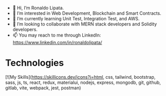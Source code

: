 - 👋 Hi, I’m Ronaldo Lipata.
- 👀 I’m interested in Web Development, Blockchain and Smart Contracts.
- 🌱 I’m currently learning Unit Test, Integration Test, and AWS.
- 💞️ I’m looking to collaborate with MERN stack developers and Solidity developers.
- 📫 You may reach to me through LinkedIn: https://www.linkedin.com/in/ronaldolipata/

# Technologies
[![My Skills](https://skillicons.dev/icons?i=html, css, tailwind, bootstrap, sass, js, ts, react, redux, materialui, nodejs, express, mongodb, git, github, gitlab, vite, webpack, jest, postman)
